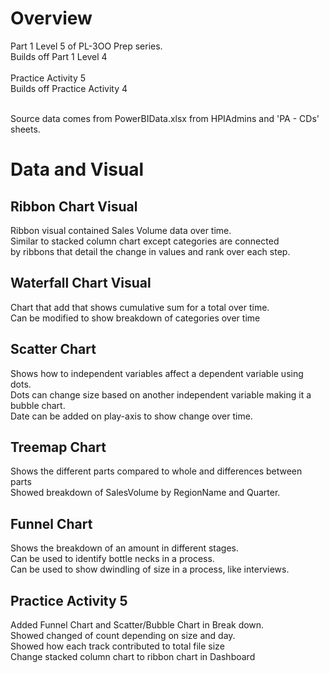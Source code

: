# Overview
Part 1 Level 5 of PL-3OO Prep series. <br/>
Builds off Part 1 Level 4 <br/><br/>
Practice Activity 5 <br/>
Builds off Practice Activity 4 <br/><br/>

Source data comes from PowerBIData.xlsx from HPIAdmins and 'PA - CDs' sheets. <br/>



# Data and Visual

## Ribbon Chart Visual
Ribbon visual contained Sales Volume data over time. <br/>
Similar to stacked column chart except categories are connected <br/>
by ribbons that detail the change in values and rank over each step. <br/>

## Waterfall Chart Visual
Chart that add that shows cumulative sum for a total over time. <br/>
Can be modified to show breakdown of categories over time <br/>

## Scatter Chart
Shows how to independent variables affect a dependent variable using dots. <br/>
Dots can change size based on another independent variable making it a bubble chart. <br/>
Date can be added on play-axis to show change over time.

## Treemap Chart
Shows the different parts compared to whole and differences between parts <br/>
Showed breakdown of SalesVolume by RegionName and Quarter. <br/>

## Funnel Chart
Shows the breakdown of an amount in different stages. <br/>
Can be used to identify bottle necks in a process. <br/>
Can be used to show dwindling of size in a process, like interviews. <br/>

## Practice Activity 5
Added Funnel Chart and Scatter/Bubble Chart in Break down. <br/>
Showed changed of count depending on size and day. <br/>
Showed how each track contributed to total file size <br/>
Change stacked column chart to ribbon chart in Dashboard <br/>